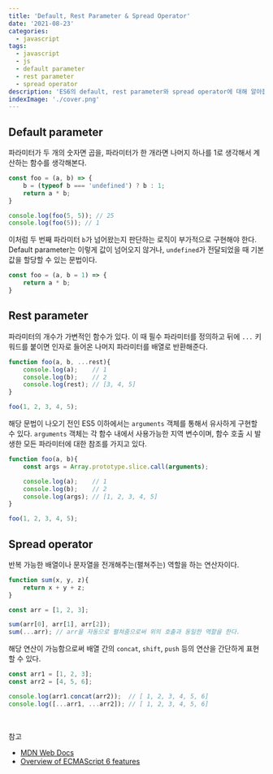 ```yaml
---
title: 'Default, Rest Parameter & Spread Operator'
date: '2021-08-23'
categories:
  - javascript
tags:
  - javascript
  - js
  - default parameter
  - rest parameter
  - spread operator
description: 'ES6의 default, rest parameter와 spread operator에 대해 알아봅시다'
indexImage: './cover.png'
---
```


## Default parameter  

파라미터가 두 개의 숫자면 곱을, 파라미터가 한 개라면 나머지 하나를 1로 생각해서 계산하는 함수를 생각해본다.

``` js
const foo = (a, b) => {
	b = (typeof b === 'undefined') ? b : 1;
	return a * b;
}

console.log(foo(5, 5)); // 25
console.log(foo(5)); // 1
```

이처럼 두 번째 파라미터 ```b```가 넘어왔는지 판단하는 로직이 부가적으로 구현해야 한다. 
Default parameter는 이렇게 값이 넘어오지 않거나, ```undefined```가 전달되었을 때 기본 값을 할당할 수 있는 문법이다.

``` js
const foo = (a, b = 1) => {
	return a * b;
}
```

## Rest parameter  

파라미터의 개수가 가변적인 함수가 있다. 
이 때 필수 파라미터를 정의하고 뒤에 ```...``` 키워드를 붙이면 인자로 들어온 나머지 파라미터를 배열로 반환해준다. 

``` js
function foo(a, b, ...rest){
	console.log(a);    // 1
	console.log(b);    // 2
	console.log(rest); // [3, 4, 5]
}

foo(1, 2, 3, 4, 5);
```

해당 문법이 나오기 전인 ES5 이하에서는 ```arguments``` 객체를 통해서 유사하게 구현할 수 있다. 
```arguments``` 객체는 각 함수 내에서 사용가능한 지역 변수이며, 함수 호출 시 발생한 모든 파라미터에 대한 참조를 가지고 있다. 

``` js
function foo(a, b){
	const args = Array.prototype.slice.call(arguments);

	console.log(a);    // 1
	console.log(b);    // 2
	console.log(args); // [1, 2, 3, 4, 5]
}

foo(1, 2, 3, 4, 5);
```

## Spread operator  

반복 가능한 배열이나 문자열을 전개해주는(펼쳐주는) 역할을 하는 연산자이다. 

``` js
function sum(x, y, z){
	return x + y + z;
}

const arr = [1, 2, 3];

sum(arr[0], arr[1], arr[2]);
sum(...arr); // arr을 자동으로 펼쳐줌으로써 위의 호출과 동일한 역할을 한다.
```

해당 연산이 가능함으로써 배열 간의 ```concat```, ```shift```, ```push``` 등의 연산을 간단하게 표현할 수 있다. 

``` js
const arr1 = [1, 2, 3];
const arr2 = [4, 5, 6];

console.log(arr1.concat(arr2));  // [ 1, 2, 3, 4, 5, 6]
console.log([...arr1, ...arr2]); // [ 1, 2, 3, 4, 5, 6]
```

<br/>

참고
- [MDN Web Docs](https://developer.mozilla.org/ko/)
- [Overview of ECMAScript 6 features](https://github.com/lukehoban/es6features)